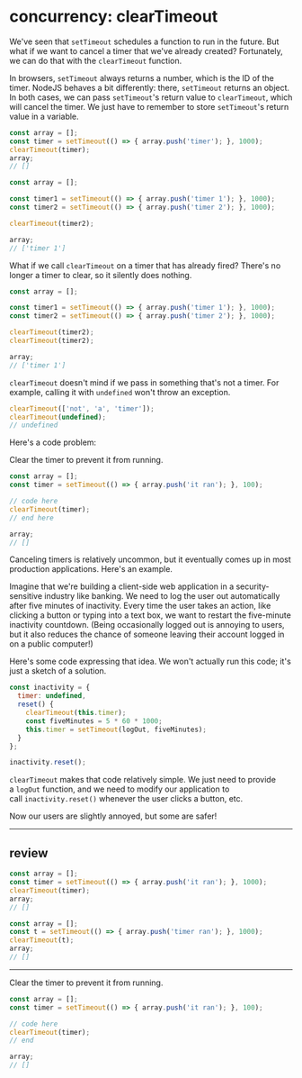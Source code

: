 # concurrency: clearTimeout

We've seen that `setTimeout` schedules a function to run in the future. But what if we want to cancel a timer that we've already created? Fortunately, we can do that with the `clearTimeout` function.

In browsers, `setTimeout` always returns a number, which is the ID of the timer. NodeJS behaves a bit differently: there, `setTimeout` returns an object. In both cases, we can pass `setTimeout`'s return value to `clearTimeout`, which will cancel the timer. We just have to remember to store `setTimeout`'s return value in a variable.

```js
const array = [];
const timer = setTimeout(() => { array.push('timer'); }, 1000);
clearTimeout(timer);
array;
// []
```

```js
const array = [];

const timer1 = setTimeout(() => { array.push('timer 1'); }, 1000);
const timer2 = setTimeout(() => { array.push('timer 2'); }, 1000);

clearTimeout(timer2);

array;
// ['timer 1']
```

What if we call `clearTimeout` on a timer that has already fired? There's no longer a timer to clear, so it silently does nothing.

```js
const array = [];

const timer1 = setTimeout(() => { array.push('timer 1'); }, 1000);
const timer2 = setTimeout(() => { array.push('timer 2'); }, 1000);

clearTimeout(timer2);
clearTimeout(timer2);

array;
// ['timer 1']
```

`clearTimeout` doesn't mind if we pass in something that's not a timer. For example, calling it with `undefined` won't throw an exception.

```js
clearTimeout(['not', 'a', 'timer']);
clearTimeout(undefined);
// undefined
```

Here's a code problem:

Clear the timer to prevent it from running.

```js
const array = [];
const timer = setTimeout(() => { array.push('it ran'); }, 100);

// code here
clearTimeout(timer);
// end here

array;
// []
```

Canceling timers is relatively uncommon, but it eventually comes up in most production applications. Here's an example.

Imagine that we're building a client-side web application in a security-sensitive industry like banking. We need to log the user out automatically after five minutes of inactivity. Every time the user takes an action, like clicking a button or typing into a text box, we want to restart the five-minute inactivity countdown. (Being occasionally logged out is annoying to users, but it also reduces the chance of someone leaving their account logged in on a public computer!)

Here's some code expressing that idea. We won't actually run this code; it's just a sketch of a solution.

```js
const inactivity = {
  timer: undefined,
  reset() {
    clearTimeout(this.timer);
    const fiveMinutes = 5 * 60 * 1000;
    this.timer = setTimeout(logOut, fiveMinutes);
  }
};

inactivity.reset();
```

`clearTimeout` makes that code relatively simple. We just need to provide a `logOut` function, and we need to modify our application to call `inactivity.reset()` whenever the user clicks a button, etc.

Now our users are slightly annoyed, but some are safer!

---

## review

```js
const array = [];
const timer = setTimeout(() => { array.push('it ran'); }, 1000);
clearTimeout(timer);
array;
// []
```

```js
const array = [];
const t = setTimeout(() => { array.push('timer ran'); }, 1000);
clearTimeout(t);
array;
// []
```

---
Clear the timer to prevent it from running.

```js
const array = [];
const timer = setTimeout(() => { array.push('it ran'); }, 100);

// code here
clearTimeout(timer);
// end

array;
// []
```

